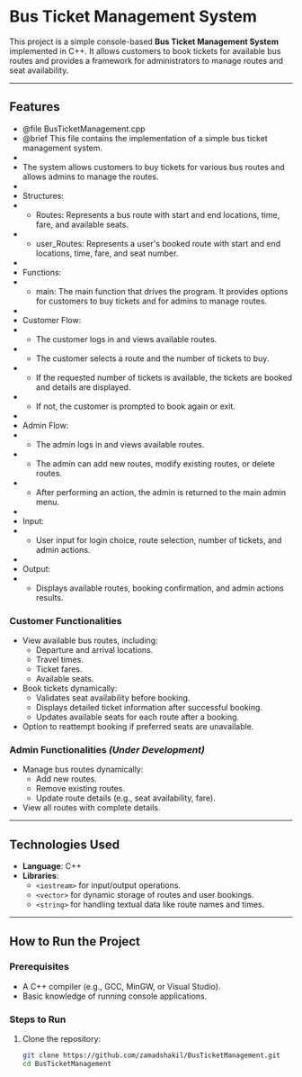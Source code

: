 # Bus Ticket Management System  

This project is a simple console-based **Bus Ticket Management System** implemented in C++. It allows customers to book tickets for available bus routes and provides a framework for administrators to manage routes and seat availability.  

---

## **Features**  

 * @file BusTicketManagement.cpp
 * @brief This file contains the implementation of a simple bus ticket management system.
 * 
 * The system allows customers to buy tickets for various bus routes and allows admins to manage the routes.
 * 
 * Structures:
 * - Routes: Represents a bus route with start and end locations, time, fare, and available seats.
 * - user_Routes: Represents a user's booked route with start and end locations, time, fare, and seat number.
 * 
 * Functions:
 * - main: The main function that drives the program. It provides options for customers to buy tickets and for admins to manage routes.
 * 
 * Customer Flow:
 * - The customer logs in and views available routes.
 * - The customer selects a route and the number of tickets to buy.
 * - If the requested number of tickets is available, the tickets are booked and details are displayed.
 * - If not, the customer is prompted to book again or exit.
 * 
 * Admin Flow:
 * - The admin logs in and views available routes.
 * - The admin can add new routes, modify existing routes, or delete routes.
 * - After performing an action, the admin is returned to the main admin menu.
 * 
 * Input:
 * - User input for login choice, route selection, number of tickets, and admin actions.
 * 
 * Output:
 * - Displays available routes, booking confirmation, and admin actions results.

 
### **Customer Functionalities**  
- View available bus routes, including:  
  - Departure and arrival locations.  
  - Travel times.  
  - Ticket fares.  
  - Available seats.  
- Book tickets dynamically:  
  - Validates seat availability before booking.  
  - Displays detailed ticket information after successful booking.  
  - Updates available seats for each route after a booking.  
- Option to reattempt booking if preferred seats are unavailable.  

### **Admin Functionalities** *(Under Development)*  
- Manage bus routes dynamically:  
  - Add new routes.  
  - Remove existing routes.  
  - Update route details (e.g., seat availability, fare).  
- View all routes with complete details.  

---

## **Technologies Used**  

- **Language**: C++  
- **Libraries**:  
  - `<iostream>` for input/output operations.  
  - `<vector>` for dynamic storage of routes and user bookings.  
  - `<string>` for handling textual data like route names and times.  

---

## **How to Run the Project**  

### **Prerequisites**  
- A C++ compiler (e.g., GCC, MinGW, or Visual Studio).  
- Basic knowledge of running console applications.  

### **Steps to Run**  
1. Clone the repository:  
   ```bash  
   git clone https://github.com/zamadshakil/BusTicketManagement.git  
   cd BusTicketManagement  

